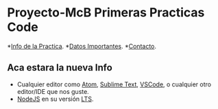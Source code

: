 # Proyecto-McB Primeras Practicas Code

*[Info de la Practica]().
*[Datos Importantes]().
*[Contacto]().

## Aca estara la nueva Info

* Cualquier editor como [Atom](https://atom.io/), [Sublime Text](https://www.sublimetext.com/), [VSCode](https://code.visualstudio.com/), o cualquier otro editor/IDE que nos guste.
* [NodeJS](https://nodejs.org/es/) en su versión [LTS](https://nodejs.org/es/download/).
